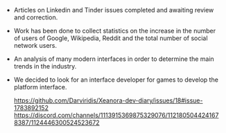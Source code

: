 - Articles on Linkedin and Tinder issues completed and awaiting review and correction.

- Work has been done to collect statistics on the increase in the number of users of Google, Wikipedia, Reddit and the total number of social network users.

- An analysis of many modern interfaces in order to determine the main trends in the industry.

- We decided to look for an interface developer for games to develop the platform interface.

  https://github.com/Darviridis/Xeanora-dev-diary/issues/18#issue-1783892152
  https://discord.com/channels/1113915369875329076/1121805044241678387/1124446300524523672
